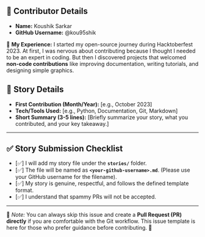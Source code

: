 ## 👤 Contributor Details

- **Name:** Koushik Sarkar
- **GitHub Username:** @kou95shik

🌟 **My Experience:**
I started my open-source journey during Hacktoberfest 2023. At first, I was nervous about contributing because I thought I needed to be an expert in coding. But then I discovered projects that welcomed **non-code contributions** like improving documentation, writing tutorials, and designing simple graphics.

## 📖 Story Details

- **First Contribution (Month/Year):** [e.g., October 2023]
- **Tech/Tools Used:** [e.g., Python, Documentation, Git, Markdown]
- **Short Summary (3-5 lines):** [Briefly summarize your story, what you contributed, and your key takeaway.]

---

## ✅ Story Submission Checklist

- [✅] I will add my story file under the **`stories/`** folder.
- [✅] The file will be named as **`<your-github-username>.md`**. (Please use your GitHub username for the filename).
- [✅] My story is genuine, respectful, and follows the defined template format.
- [✅] I understand that spammy PRs will not be accepted.

---

📌 *Note:* You can always skip this issue and create a **Pull Request (PR) directly** if you are comfortable with the Git workflow. This issue template is here for those who prefer guidance before contributing. 🚀
